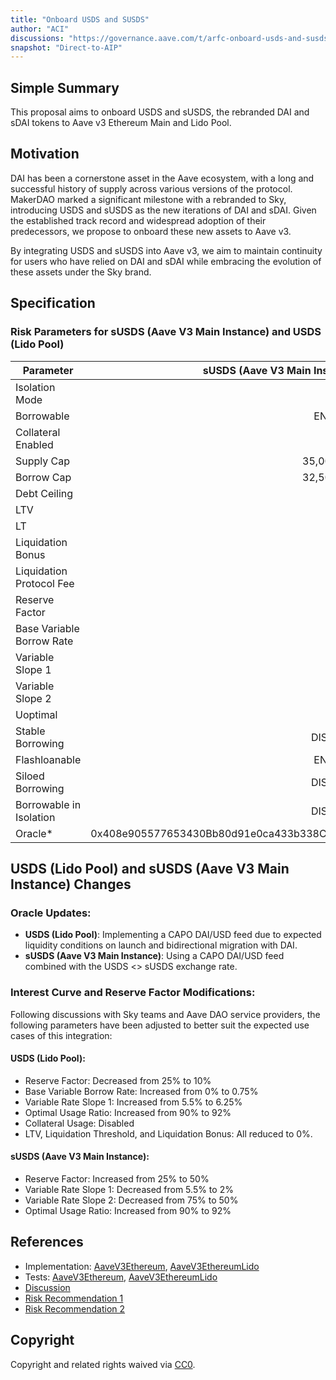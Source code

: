 ```yaml
---
title: "Onboard USDS and SUSDS"
author: "ACI"
discussions: "https://governance.aave.com/t/arfc-onboard-usds-and-susds-to-aave-v3/18987"
snapshot: "Direct-to-AIP"
---
```


## Simple Summary

This proposal aims to onboard USDS and sUSDS, the rebranded DAI and sDAI tokens to Aave v3 Ethereum Main and Lido Pool.

## Motivation

DAI has been a cornerstone asset in the Aave ecosystem, with a long and successful history of supply across various versions of the protocol. MakerDAO marked a significant milestone with a rebranded to Sky, introducing USDS and sUSDS as the new iterations of DAI and sDAI. Given the established track record and widespread adoption of their predecessors, we propose to onboard these new assets to Aave v3.

By integrating USDS and sUSDS into Aave v3, we aim to maintain continuity for users who have relied on DAI and sDAI while embracing the evolution of these assets under the Sky brand.

## Specification

### Risk Parameters for **sUSDS** (Aave V3 Main Instance) and **USDS** (Lido Pool)

| Parameter                 |          **sUSDS** (Aave V3 Main Instance) |                       **USDS** (Lido Pool) |
| ------------------------- | -----------------------------------------: | -----------------------------------------: |
| Isolation Mode            |                                      false |                                      false |
| Borrowable                |                                    ENABLED |                                    ENABLED |
| Collateral Enabled        |                                       true |                                      false |
| Supply Cap                |                                 35,000,000 |                                 50,000,000 |
| Borrow Cap                |                                 32,500,000 |                                 45,000,000 |
| Debt Ceiling              |                                      USD 0 |                                      USD 0 |
| LTV                       |                                       75 % |                                        0 % |
| LT                        |                                       78 % |                                        0 % |
| Liquidation Bonus         |                                      7.5 % |                                         0% |
| Liquidation Protocol Fee  |                                       10 % |                                       10 % |
| Reserve Factor            |                                       50 % |                                       10 % |
| Base Variable Borrow Rate |                                        0 % |                                     0.75 % |
| Variable Slope 1          |                                        2 % |                                     6.25 % |
| Variable Slope 2          |                                       50 % |                                       75 % |
| Uoptimal                  |                                       92 % |                                       92 % |
| Stable Borrowing          |                                   DISABLED |                                   DISABLED |
| Flashloanable             |                                    ENABLED |                                    ENABLED |
| Siloed Borrowing          |                                   DISABLED |                                   DISABLED |
| Borrowable in Isolation   |                                   DISABLED |                                   DISABLED |
| Oracle\*                  | 0x408e905577653430Bb80d91e0ca433b338CEA7C6 | 0x4F01b76391A05d32B20FA2d05dD5963eE8db20E6 |

## USDS (Lido Pool) and sUSDS (Aave V3 Main Instance) Changes

### Oracle Updates:

- **USDS (Lido Pool)**: Implementing a CAPO DAI/USD feed due to expected liquidity conditions on launch and bidirectional migration with DAI.
- **sUSDS (Aave V3 Main Instance)**: Using a CAPO DAI/USD feed combined with the USDS <> sUSDS exchange rate.

### Interest Curve and Reserve Factor Modifications:

Following discussions with Sky teams and Aave DAO service providers, the following parameters have been adjusted to better suit the expected use cases of this integration:

#### USDS (Lido Pool):

- Reserve Factor: Decreased from 25% to 10%
- Base Variable Borrow Rate: Increased from 0% to 0.75%
- Variable Rate Slope 1: Increased from 5.5% to 6.25%
- Optimal Usage Ratio: Increased from 90% to 92%
- Collateral Usage: Disabled
- LTV, Liquidation Threshold, and Liquidation Bonus: All reduced to 0%.

#### sUSDS (Aave V3 Main Instance):

- Reserve Factor: Increased from 25% to 50%
- Variable Rate Slope 1: Decreased from 5.5% to 2%
- Variable Rate Slope 2: Decreased from 75% to 50%
- Optimal Usage Ratio: Increased from 90% to 92%

## References

- Implementation: [AaveV3Ethereum](https://github.com/bgd-labs/aave-proposals-v3/blob/efae763a23aefa9fc4506cca5223bcf5a563fea8/src/20240914_Multi_OnboardUSDSAndSUSDS/AaveV3Ethereum_OnboardUSDSAndSUSDS_20240914.sol), [AaveV3EthereumLido](https://github.com/bgd-labs/aave-proposals-v3/blob/efae763a23aefa9fc4506cca5223bcf5a563fea8/src/20240914_Multi_OnboardUSDSAndSUSDS/AaveV3EthereumLido_OnboardUSDSAndSUSDS_20240914.sol)
- Tests: [AaveV3Ethereum](https://github.com/bgd-labs/aave-proposals-v3/blob/efae763a23aefa9fc4506cca5223bcf5a563fea8/src/20240914_Multi_OnboardUSDSAndSUSDS/AaveV3Ethereum_OnboardUSDSAndSUSDS_20240914.t.sol), [AaveV3EthereumLido](https://github.com/bgd-labs/aave-proposals-v3/blob/efae763a23aefa9fc4506cca5223bcf5a563fea8/src/20240914_Multi_OnboardUSDSAndSUSDS/AaveV3EthereumLido_OnboardUSDSAndSUSDS_20240914.t.sol)
- [Discussion](https://governance.aave.com/t/arfc-onboard-usds-and-susds-to-aave-v3/18987)
- [Risk Recommendation 1](https://governance.aave.com/t/arfc-onboard-usds-and-susds-to-aave-v3/18987/2)
- [Risk Recommendation 2](https://governance.aave.com/t/arfc-onboard-usds-and-susds-to-aave-v3/18987/3)

## Copyright

Copyright and related rights waived via [CC0](https://creativecommons.org/publicdomain/zero/1.0/).
